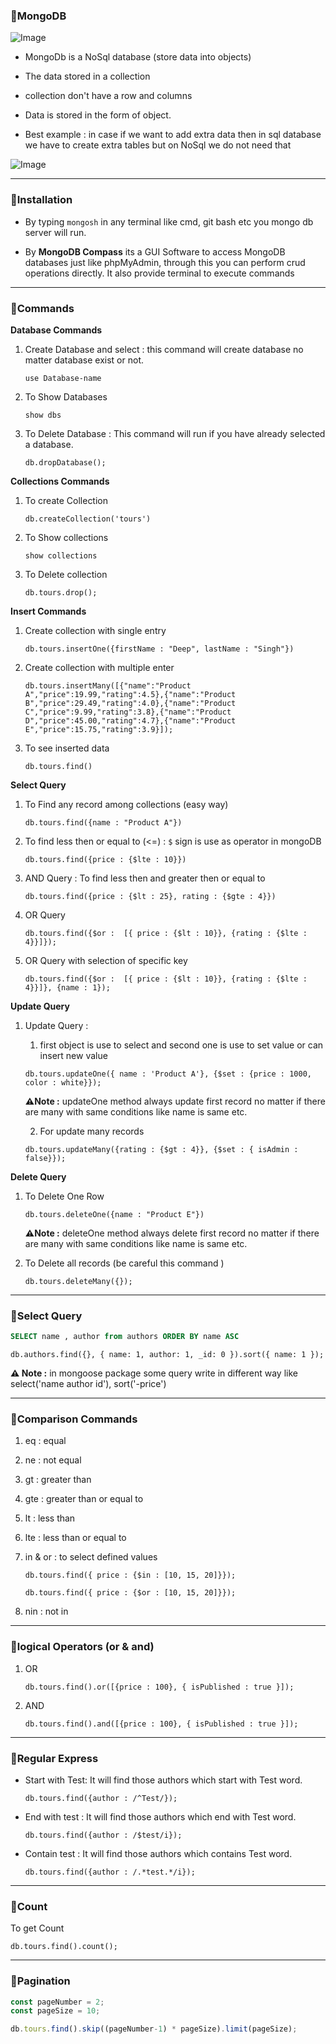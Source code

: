 ### 📘MongoDB

![Image](./images/mongodb-1.png)

* MongoDb is a NoSql database (store data into objects)

* The data stored in a collection

* collection don't have a row and columns

* Data is stored in the form of object.

* Best example : in case if we want to add extra data then in sql database we have to create extra tables but on NoSql we do not need that

![Image](./images/mongodb-2.png)

---

### 📘Installation

* By typing `mongosh` in any terminal like cmd, git bash etc you mongo db server will run.

* By **MongoDB Compass** its a GUI Software to access MongoDB databases just like phpMyAdmin, through this you can perform crud operations directly. It also provide terminal to execute commands

---

### 📘Commands

**Database Commands**

1. Create Database and select : this command will create database no matter database exist or not.

    ```
    use Database-name
    ```
2. To Show Databases

    ```
    show dbs
    ```


3. To Delete Database : This command will run if you have already selected a database.

    ```
    db.dropDatabase();
    ```

**Collections Commands**


1. To create Collection

    ```
    db.createCollection('tours')
    ```

2. To Show collections

    ```
    show collections
    ```

3. To Delete collection

    ```
    db.tours.drop();
    ```

**Insert Commands**

1. Create collection with single entry

    ````
    db.tours.insertOne({firstName : "Deep", lastName : "Singh"})
    ````

2. Create collection with multiple enter

    ```
    db.tours.insertMany([{"name":"Product A","price":19.99,"rating":4.5},{"name":"Product B","price":29.49,"rating":4.0},{"name":"Product C","price":9.99,"rating":3.8},{"name":"Product D","price":45.00,"rating":4.7},{"name":"Product E","price":15.75,"rating":3.9}]);
    ```

3. To see inserted data

   ```
   db.tours.find()
   ```

**Select Query**

1. To Find any record among collections (easy way)

    ```
    db.tours.find({name : "Product A"})
    ```
2. To find less then or equal to (<=) : `$` sign is use as operator in mongoDB

    ```
    db.tours.find({price : {$lte : 10}})
    ```

3. AND Query : To find less then and greater then or equal to

    ```
    db.tours.find({price : {$lt : 25}, rating : {$gte : 4}})
    ```

4. OR Query

    ```
    db.tours.find({$or :  [{ price : {$lt : 10}}, {rating : {$lte : 4}}]});
    ```

5. OR Query with selection of specific key

    ```
    db.tours.find({$or :  [{ price : {$lt : 10}}, {rating : {$lte : 4}}]}, {name : 1});
    ```

**Update Query**

1.  Update Query :

    1. first object is use to select and second one is use to set value or can insert new value

    ```
    db.tours.updateOne({ name : 'Product A'}, {$set : {price : 1000, color : white}});
    ```
    **⚠️Note :** updateOne method always update first record no matter if there are many with same conditions like name is same etc.


    2. For update many records
    ```
    db.tours.updateMany({rating : {$gt : 4}}, {$set : { isAdmin : false}});
    ```

**Delete Query**

1.  To Delete One Row

    ```
    db.tours.deleteOne({name : "Product E"})
    ```
     **⚠️Note :** deleteOne method always delete first record no matter if there are many with same conditions like name is same etc.

2. To Delete all records (be careful this command )

    ```
    db.tours.deleteMany({});
    ```
---

### 📘Select Query

```sql
SELECT name , author from authors ORDER BY name ASC
```

```
db.authors.find({}, { name: 1, author: 1, _id: 0 }).sort({ name: 1 });
```

**⚠️ Note :** in mongoose package some query write in different way like select('name author id'), sort('-price')

---


### 📘Comparison Commands

1. eq : equal

2. ne : not equal

3. gt : greater than

4. gte : greater than or equal to

5. lt : less than

6. lte : less than or equal to

7. in & or : to select defined values

    ```
    db.tours.find({ price : {$in : [10, 15, 20]}});

    db.tours.find({ price : {$or : [10, 15, 20]}});
    ```

8. nin : not in

---

### 📘logical Operators (or & and)

1. OR

    ```
    db.tours.find().or([{price : 100}, { isPublished : true }]);
    ```

2. AND

    ```
    db.tours.find().and([{price : 100}, { isPublished : true }]);
    ```

---

### 📘Regular Express

* Start with Test: It will find those authors which start with Test word.

    ```
    db.tours.find({author : /^Test/});
    ```

* End with test :  It will find those authors which end with Test word.

    ```
    db.tours.find({author : /$test/i});
    ```
* Contain test :  It will find those authors which contains Test word.

    ```
    db.tours.find({author : /.*test.*/i});
    ```
---

### 📘Count

To get Count

```
db.tours.find().count();
```

---

### 📘Pagination

```js
const pageNumber = 2;
const pageSize = 10;

db.tours.find().skip((pageNumber-1) * pageSize).limit(pageSize);
```

